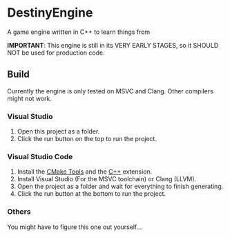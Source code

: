 # DestinyEngine
A game engine written in C++ to learn things from

**IMPORTANT**: This engine is still in its VERY EARLY STAGES, so it SHOULD NOT be used for production code. 

## Build
Currently the engine is only tested on MSVC and Clang. Other compilers might not work. 

### Visual Studio
1. Open this project as a folder.
2. Click the run button on the top to run the project. 

### Visual Studio Code
1. Install the [CMake Tools](https://marketplace.visualstudio.com/items?itemName=ms-vscode.cmake-tools) and the [C++](https://marketplace.visualstudio.com/items?itemName=ms-vscode.cpptools) extension. 
2. Install Visual Studio (For the MSVC toolchain) or Clang (LLVM).
3. Open the project as a folder and wait for everything to finish generating. 
4. Click the run button at the bottom to run the project.  

### Others
You might have to figure this one out yourself...